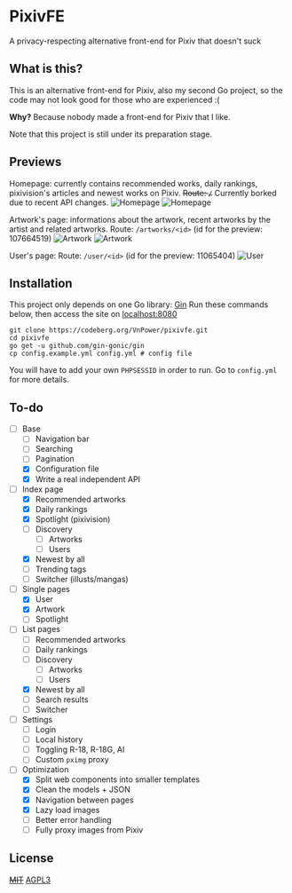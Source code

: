 # PixivFE

A privacy-respecting alternative front-end for Pixiv that doesn't suck

## What is this?

This is an alternative front-end for Pixiv, also my second Go project, so the code may not look good for those who are experienced :(

**Why?** Because nobody made a front-end for Pixiv that I like.

Note that this project is still under its preparation stage.

## Previews

Homepage: currently contains recommended works, daily rankings, pixivision's articles and newest works on Pixiv. ~~Route: `/`~~ Currently borked due to recent API changes.
![Homepage](https://files.catbox.moe/053fzh.png)
![Homepage](https://files.catbox.moe/m64h7s.png)

Artwork's page: informations about the artwork, recent artworks by the artist and related artworks. Route: `/artworks/<id>` (id for the preview: 107664519)
![Artwork](https://files.catbox.moe/x3k85p.png)
![Artwork](https://files.catbox.moe/ocy4fq.png)

User's page: Route: `/user/<id>` (id for the preview: 11065404)
![User](https://files.catbox.moe/f055gn.png)

## Installation

This project only depends on one Go library: [Gin](https://github.com/gin-gonic/gin)
Run these commands below, then access the site on [localhost:8080](https://localhost:8080)

```
git clone https://codeberg.org/VnPower/pixivfe.git
cd pixivfe
go get -u github.com/gin-gonic/gin
cp config.example.yml config.yml # config file
```

You will have to add your own `PHPSESSID` in order to run. Go to `config.yml` for more details.

## To-do

- [ ] Base
  - [ ] Navigation bar
  - [ ] Searching
  - [ ] Pagination
  - [x] Configuration file
  - [x] Write a real independent API
- [ ] Index page
  - [x] Recommended artworks
  - [x] Daily rankings
  - [x] Spotlight (pixivision)
  - [ ] Discovery
    - [ ] Artworks
    - [ ] Users
  - [x] Newest by all
  - [ ] Trending tags
  - [ ] Switcher (illusts/mangas)
- [ ] Single pages
  - [x] User
  - [x] Artwork
  - [ ] Spotlight
- [ ] List pages
  - [ ] Recommended artworks
  - [ ] Daily rankings
  - [ ] Discovery
    - [ ] Artworks
    - [ ] Users
  - [x] Newest by all
  - [ ] Search results
  - [ ] Switcher
- [ ] Settings
  - [ ] Login
  - [ ] Local history
  - [ ] Toggling R-18, R-18G, AI
  - [ ] Custom `pximg` proxy
- [ ] Optimization
  - [x] Split web components into smaller templates
  - [x] Clean the models + JSON
  - [x] Navigation between pages
  - [x] Lazy load images
  - [ ] Better error handling
  - [ ] Fully proxy images from Pixiv

## License

[~~MIT~~](https://mit-license.org/) [AGPL3](https://www.gnu.org/licenses/agpl-3.0.txt)
